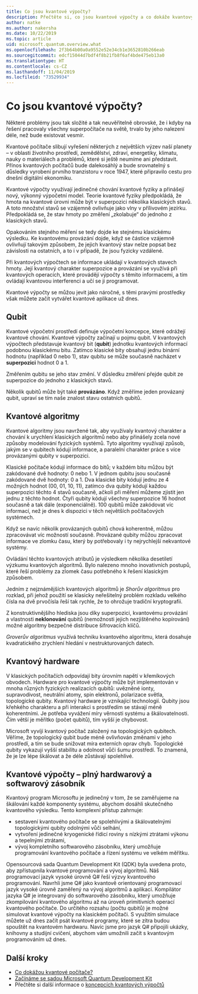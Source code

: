 ```yaml
---
title: Co jsou kvantové výpočty?
description: Přečtěte si, co jsou kvantové výpočty a co dokáže kvantový počítač
author: natke
ms.author: nakersha
ms.date: 10/22/2019
ms.topic: article
uid: microsoft.quantum.overview.what
ms.openlocfilehash: 2f3b64b00a0a9552e52e34cb1e3652810b266eab
ms.sourcegitcommit: edcf15044d7bdf4f8b21fb8f6af4bde475eb13a0
ms.translationtype: HT
ms.contentlocale: cs-CZ
ms.lasthandoff: 11/04/2019
ms.locfileid: "73529934"
---
```

# <a name="what-is-quantum-computing"></a>Co jsou kvantové výpočty?

Některé problémy jsou tak složité a tak neuvěřitelně obrovské, že i kdyby na řešení pracovaly všechny superpočítače na světě, trvalo by jeho nalezení déle, než bude existovat vesmír.

Kvantové počítače slibují vyřešení některých z největších výzev naší planety – v oblasti životního prostředí, zemědělství, zdraví, energetiky, klimatu, nauky o materiálech a problémů, které si ještě neumíme ani představit. Přínos kvantových počítačů bude dalekosáhlý a bude srovnatelný s důsledky vyrobení prvního tranzistoru v roce 1947, které připravilo cestu pro dnešní digitální ekonomiku.

Kvantové výpočty využívají jedinečné chování kvantové fyziky a přinášejí nový, výkonný výpočetní model. Teorie kvantové fyziky předpokládá, že hmota na kvantové úrovni může být v superpozici několika klasických stavů. A toto množství stavů se vzájemně ovlivňuje jako vlny v přílivovém jezírku.  Předpokládá se, že stav hmoty po změření „zkolabuje“ do jednoho z klasických stavů. 

Opakováním stejného měření se tedy dojde ke stejnému klasickému výsledku.  Ke kvantovému provázání dojde, když se částice vzájemně ovlivňují takovým způsobem, že jejich kvantový stav nelze popsat bez závislosti na ostatních, a to i v případě, že jsou fyzicky vzdálené.  

Při kvantových výpočtech se informace ukládají v kvantových stavech hmoty. Její kvantový charakter superpozice a provázání se využívá při kvantových operacích, které provádějí výpočty s těmito informacemi, a tím ovládají kvantovou interferenci a učí se ji programovat.

Kvantové výpočty se můžou jevit jako náročné, s těmi pravými prostředky však můžete začít vytvářet kvantové aplikace už dnes.

## <a name="the-qubit"></a>Qubit

Kvantové výpočetní prostředí definuje výpočetní koncepce, které odrážejí kvantové chování.  Kvantové výpočty začínají u pojmu qubit.  V kvantových výpočtech představuje kvantový bit (**qubit**) jednotku kvantových informací podobnou klasickému bitu. Zatímco klasické bity obsahují jednu binární hodnotu (například 0 nebo 1), stav qubitu se může současně nacházet v **superpozici** hodnot 0 a 1.  

Změřením qubitu se jeho stav změní. V důsledku změření přejde qubit ze superpozice do jednoho z klasických stavů.  

Několik qubitů může být také **provázáno**. Když změříme jeden provázaný qubit, upraví se tím naše znalost stavu ostatních qubitů.

## <a name="quantum-algorithms"></a>Kvantové algoritmy

Kvantové algoritmy jsou navržené tak, aby využívaly kvantový charakter a chování k urychlení klasických algoritmů nebo aby přinášely zcela nové způsoby modelování fyzických systémů.  Tyto algoritmy využívají způsob, jakým se v qubitech kódují informace, a paralelní charakter práce s více provázanými qubity v superpozici.  

Klasické počítače kódují informace do bitů; v každém bitu můžou být zakódované dvě hodnoty: 0 nebo 1.  V jednom qubitu jsou současně zakódované dvě hodnoty: 0 a 1.  Dva klasické bity kódují jednu ze 4 možných hodnot (00, 01, 10, 11), zatímco dva qubity kódují každou superpozici těchto 4 stavů současně, ačkoli při měření můžeme zjistit jen jednu z těchto hodnot. Čtyři qubity kódují všechny superpozice 16 hodnot současně a tak dále (exponenciálně).  100 qubitů může zakódovat víc informací, než je dnes k dispozici v těch největších počítačových systémech.  

Když se navíc několik provázaných qubitů chová koherentně, můžou zpracovávat víc možností současně. Provázané qubity můžou zpracovat informace ve zlomku času, který by potřebovaly i ty nejrychlejší nekvantové systémy.

Ovládání těchto kvantových atributů je výsledkem několika desetiletí výzkumu kvantových algoritmů. Bylo nalezeno mnoho inovativních postupů, které řeší problémy za zlomek času potřebného k řešení klasickým způsobem.  

Jedním z nejznámějších kvantových algoritmů je _Shorův algoritmus_ pro rozklad, při jehož použití se klasicky neřešitelný problém rozkladu velkého čísla na dvě prvočísla řeší tak rychle, že to ohrožuje tradiční kryptografii.

Z konstruktivnějšího hlediska jsou díky superpozici, kvantovému provázání a vlastnosti **neklonování** qubitů (nemožnosti jejich nezjištěného kopírování) možné algoritmy bezpečné distribuce šifrovacích klíčů.

_Groverův algoritmus_ využívá techniku kvantového algoritmu, která dosahuje kvadratického zrychlení hledání v nestrukturovaných datech.

## <a name="quantum-hardware"></a>Kvantový hardware

V klasických počítačích odpovídají bity úrovním napětí v křemíkových obvodech. Hardware pro kvantové výpočty může být implementován v mnoha různých fyzických realizacích qubitů: uvězněné ionty, supravodivost, neutrální atomy, spin elektronů, polarizace světla, topologické qubity. Kvantový hardware je vznikající technologií. Qubity jsou křehkého charakteru a při interakci s prostředím se stávají méně koherentními. Je potřeba vyvážení míry věrnosti systému a škálovatelnosti. Čím větší je měřítko (počet qubitů), tím vyšší je chybovost.

Microsoft vyvíjí kvantový počítač založený na topologických qubitech. Věříme, že topologický qubit bude méně ovlivňován změnami v jeho prostředí, a tím se bude snižovat míra externích oprav chyb. Topologické qubity vykazují vyšší stabilitu a odolnost vůči šumu prostředí. To znamená, že je lze lépe škálovat a že déle zůstávají spolehlivé.

## <a name="quantum-computing--a-full-hardware-and-software-stack"></a>Kvantové výpočty – plný hardwarový a softwarový zásobník

Kvantový program Microsoftu je jedinečný v tom, že se zaměřujeme na škálování každé komponenty systému, abychom dosáhli skutečného kvantového výsledku. Tento komplexní přístup zahrnuje:

* sestavení kvantového počítače se spolehlivými a škálovatelnými topologickými qubity odolnými vůči selhání, 
* vytvoření jedinečné kryogenické řídicí roviny s nízkými ztrátami výkonu a tepelnými ztrátami, 
* vývoj kompletního softwarového zásobníku, který umožňuje programování kvantového počítače a řízení systému ve velkém měřítku.

Opensourcová sada Quantum Development Kit (QDK) byla uvedena proto, aby zpřístupnila kvantové programování a vývoj algoritmů. Náš programovací jazyk vysoké úrovně Q# řeší výzvy kvantového programování.  Navrhli jsme Q# jako kvantově orientovaný programovací jazyk vysoké úrovně zaměřený na vývoj algoritmů a aplikací. Kompilátor jazyka Q# je integrovaný do softwarového zásobníku, který umožňuje zkompilování kvantového algoritmu až na úroveň primitivních operací kvantového počítače.  Do určitého rozsahu (počtu qubitů) je možné simulovat kvantové výpočty na klasickém počítači. S využitím simulace můžete už dnes začít psát kvantové programy, které se zítra budou spouštět na kvantovém hardwaru.  Navíc jsme pro jazyk Q# připojili ukázky, knihovny a studijní cvičení, abychom vám umožnili začít s kvantovým programováním už dnes. 

## <a name="next-steps"></a>Další kroky

* [Co dokážou kvantové počítače?](xref:microsoft.quantum.overview.computers)
* [Začínáme se sadou Microsoft Quantum Development Kit](xref:microsoft.quantum.welcome)
* Přečtěte si další informace o [koncepcích kvantových výpočtů](xref:microsoft.quantum.concepts.intro)
